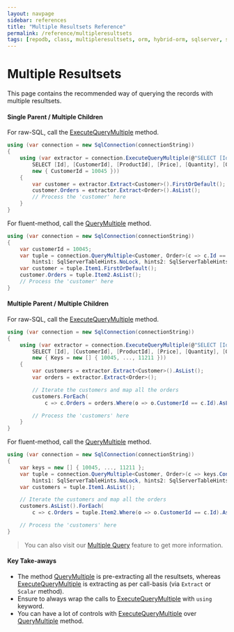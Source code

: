 ```yaml
---
layout: navpage
sidebar: references
title: "Multiple Resultsets Reference"
permalink: /reference/multipleresultsets
tags: [repodb, class, multipleresultsets, orm, hybrid-orm, sqlserver, sqlite, mysql, postgresql]
---
```


# Multiple Resultsets

This page contains the recommended way of querying the records with multiple resultsets.

#### Single Parent / Multiple Children

For raw-SQL, call the [ExecuteQueryMultiple](/operation/executequerymultiple) method.

```csharp
using (var connection = new SqlConnection(connectionString))
{
    using (var extractor = connection.ExecuteQueryMultiple(@"SELECT [Id], [Name] FROM [dbo].[Customer] WITH (NOLOCK) WHERE [Id] = @CustomerId;
        SELECT [Id], [CustomerId], [ProductId], [Price], [Quantity], [OrderDateUtc] FROM [dbo].[Order] WITH (NOLOCK) WHERE [CustomerId] = @CustomerId",
        new { CustomerId = 10045 }))
    {
        var customer = extractor.Extract<Customer>().FirstOrDefault();
        customer.Orders = extractor.Extract<Order>().AsList();
        // Process the 'customer' here
    }
}
```

For fluent-method, call the [QueryMultiple](/operation/querymultiple) method.

```csharp
using (var connection = new SqlConnection(connectionString))
{
    var customerId = 10045;
    var tuple = connection.QueryMultiple<Customer, Order>(c => c.Id == customerId, o => o.CustomerId == customerId,
        hints1: SqlServerTableHints.NoLock, hints2: SqlServerTableHints.NoLock);
    var customer = tuple.Item1.FirstOrDefault();
    customer.Orders = tuple.Item2.AsList();
    // Process the 'customer' here
}
```

#### Multiple Parent / Multiple Children

For raw-SQL, call the [ExecuteQueryMultiple](/operation/executequerymultiple) method.

```csharp
using (var connection = new SqlConnection(connectionString))
{
    using (var extractor = connection.ExecuteQueryMultiple(@"SELECT [Id], [Name] FROM [dbo].[Customer] WITH (NOLOCK) WHERE [Id] IN (@Keys);
        SELECT [Id], [CustomerId], [ProductId], [Price], [Quantity], [OrderDateUtc] FROM [dbo].[Order] WITH (NOLOCK) WHERE [CustomerId] IN (@Keys);",
        new { Keys = new [] { 10045, ..., 11211 }))
    {
        var customers = extractor.Extract<Customer>().AsList();
        var orders = extractor.Extract<Order>();

        // Iterate the customers and map all the orders
        customers.ForEach(
            c => c.Orders = orders.Where(o => o.CustomerId == c.Id).AsList());

        // Process the 'customers' here
    }
}
```

For fluent-method, call the [QueryMultiple](/operation/querymultiple) method.

```csharp
using (var connection = new SqlConnection(connectionString))
{
    var keys = new [] { 10045, ..., 11211 };
    var tuple = connection.QueryMultiple<Customer, Order>(c => keys.Contains(c.Id), o => keys.Contains(o.CustomerId),
        hints1: SqlServerTableHints.NoLock, hints2: SqlServerTableHints.NoLock);
    var customers = tuple.Item1.AsList();

    // Iterate the customers and map all the orders
    customers.AsList().ForEach(
        c => c.Orders = tuple.Item2.Where(o => o.CustomerId == c.Id).AsList());

    // Process the 'customers' here
}
```

> You can also visit our [Multiple Query](/feature/multiplequery) feature to get more information.

#### Key Take-aways

- The method [QueryMultiple](/operation/querymultiple) is pre-extracting all the resultsets, whereas [ExecuteQueryMultiple](/operation/executequerymultiple) is extracting as per call-basis (via `Extract` or `Scalar` method).
- Ensure to always wrap the calls to [ExecuteQueryMultiple](/operation/executequerymultiple) with `using` keyword.
- You can have a lot of controls with [ExecuteQueryMultiple](/operation/executequerymultiple) over [QueryMultiple](/operation/querymultiple) method.